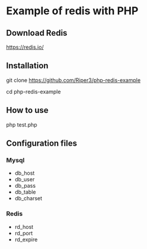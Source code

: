 # Example of redis with PHP

## Download Redis

https://redis.io/

## Installation

git clone https://github.com/Riper3/php-redis-example

cd php-redis-example

## How to use

php test.php

## Configuration files

### Mysql

* db_host
* db_user
* db_pass
* db_table
* db_charset

### Redis

* rd_host
* rd_port
* rd_expire
